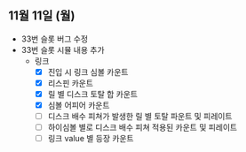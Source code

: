 
## 11월 11일 (월)

- 33번 슬롯 버그 수정
- 33번 슬롯 시뮬 내용 추가
	- 링크
		- [x] 진입  시 링크 심볼 카운트
		- [x] 리스핀 카운트
		- [x] 릴 별 디스크 토탈 합 카운트
		- [x] 심볼 어피어 카운트
		- [ ] 디스크 배수 피쳐가 발생한 릴 별 토탈 파운트 및 피레이트
		- [ ] 하이심볼 별로 디스크 배수 피쳐 적용된 카운트 및 피레이트
		- [ ] 링크 value 별 등장 카운트